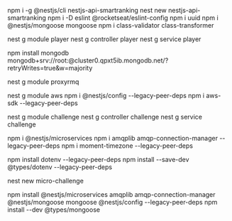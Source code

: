 npm i -g @nestjs/cli
nestjs-api-smartranking
nest new nestjs-api-smartranking
npm i -D eslint @rocketseat/eslint-config
npm i uuid
npm i @nestjs/mongoose mongoose
npm i class-validator class-transformer

nest g module player
nest g controller player
nest g service player

npm install mongodb
mongodb+srv://root:<password>@cluster0.qpxt5ib.mongodb.net/?retryWrites=true&w=majority

nest g module proxyrmq

nest g module aws
npm i @nestjs/config  --legacy-peer-deps
npm i aws-sdk  --legacy-peer-deps

nest g module challenge
nest g controller challenge
nest g service challenge

npm i @nestjs/microservices
npm i amqplib amqp-connection-manager --legacy-peer-deps
npm i moment-timezone --legacy-peer-deps

npm install dotenv --legacy-peer-deps
npm install --save-dev @types/dotenv --legacy-peer-deps


nest new micro-challenge

npm install @nestjs/microservices amqplib amqp-connection-manager @nestjs/mongoose mongoose @nestjs/config  --legacy-peer-deps
npm install --dev @types/mongoose 
